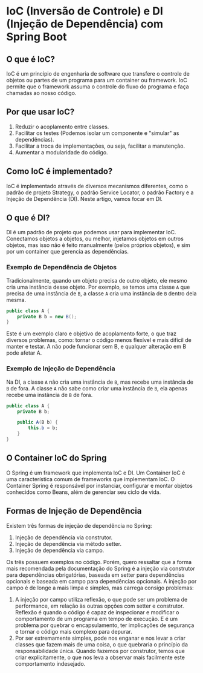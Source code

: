 # IoC (Inversão de Controle) e DI (Injeção de Dependência) com Spring Boot

## O que é IoC?

IoC é um princípio de engenharia de software que transfere o controle de objetos ou partes de um programa para um container ou framework. IoC permite que o framework assuma o controle do fluxo do programa e faça chamadas ao nosso código.

## Por que usar IoC?

1. Reduzir o acoplamento entre classes.
2. Facilitar os testes (Podemos isolar um componente e "simular" as dependências).
3. Facilitar a troca de implementações, ou seja, facilitar a manutenção.
4. Aumentar a modularidade do código.

## Como IoC é implementado?

IoC é implementado através de diversos mecanismos diferentes, como o padrão de projeto Strategy, o padrão Service Locator, o padrão Factory e a Injeção de Dependência (DI). Neste artigo, vamos focar em DI.

## O que é DI?

DI é um padrão de projeto que podemos usar para implementar IoC. Conectamos objetos a objetos, ou melhor, injetamos objetos em outros objetos, mas isso não é feito manualmente (pelos próprios objetos), e sim por um container que gerencia as dependências.

### Exemplo de Dependência de Objetos

Tradicionalmente, quando um objeto precisa de outro objeto, ele mesmo cria uma instância desse objeto. Por exemplo, se temos uma classe `A` que precisa de uma instância de `B`, a classe `A` cria uma instância de `B` dentro dela mesma.

```java
public class A {
    private B b = new B();
}
```

Este é um exemplo claro e objetivo de acoplamento forte, o que traz diversos problemas, como: tornar o código menos flexível e mais difícil de manter e testar. A não pode funcionar sem B, e qualquer alteração em B pode afetar A.

### Exemplo de Injeção de Dependência

Na DI, a classe `A` não cria uma instância de `B`, mas recebe uma instância de `B` de fora. A classe `A` não sabe como criar uma instância de `B`, ela apenas recebe uma instância de `B` de fora.

```java
public class A {
    private B b;

    public A(B b) {
        this.b = b;
    }
}
```

## O Container IoC do Spring

O Spring é um framework que implementa IoC e DI. Um Container IoC é uma característica comum de frameworks que implementam IoC. O Container Spring é responsável por instanciar, configurar e montar objetos conhecidos como Beans, além de gerenciar seu ciclo de vida.

## Formas de Injeção de Dependência

Existem três formas de injeção de dependência no Spring:

1. Injeção de dependência via construtor.
2. Injeção de dependência via método setter.
3. Injeção de dependência via campo.

Os três possuem exemplos no código. Porém, quero ressaltar que a forma mais recomendada pela documentação do Spring é a injeção via construtor para dependências obrigatórias, baseada em setter para dependências opcionais e baseada em campo para dependências opcionais. A injeção por campo é de longe a mais limpa e simples, mas carrega consigo problemas:

1. A injeção por campo utiliza reflexão, o que pode ser um problema de performance, em relação às outras opções com setter e construtor. Reflexão é quando o código é capaz de inspecionar e modificar o comportamento de um programa em tempo de execução. E é um problema por quebrar o encapsulamento, ter implicações de segurança e tornar o código mais complexo para depurar.
2. Por ser extremamente simples, pode nos enganar e nos levar a criar classes que fazem mais de uma coisa, o que quebraria o princípio da responsabilidade única. Quando fazemos por construtor, temos que criar explicitamente, o que nos leva a observar mais facilmente este comportamento indesejado.